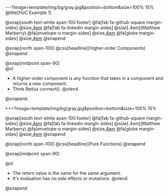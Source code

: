 ---?image=template/img/bg/gray.jpg&position=bottom&size=100% 15%
@title[HoC Example 1]

@snap[south text-white span-100 footer]
@fa[fab fa-github-square margin-sides]
@size[.4em](marberrym)
@fa[fab fa-linkedin margin-sides]
@size[.4em](Matthew Marberry)
@fa[envelope-o margin-sides]
@size[.4em](marberrym@gmail.com)
@fa[globe margin-sides]
@size[.4em](matthew-marberry.com)
@snapend

@snap[north span-100]
@css[headline](Higher-order Components)
@snapend

@snap[midpoint span-90]
<br>
@ol 
- A higher-order component is any function that takes in a component and returns a new component.
- Think Redux connect().
@olend

@snapend


+++?image=template/img/bg/gray.jpg&position=bottom&size=100% 15%

@snap[south text-white span-100 footer]
@fa[fab fa-github-square margin-sides]
@size[.4em](marberrym)
@fa[fab fa-linkedin margin-sides]
@size[.4em](Matthew Marberry)
@fa[envelope-o margin-sides]
@size[.4em](marberrym@gmail.com)
@fa[globe margin-sides]
@size[.4em](matthew-marberry.com)
@snapend

@snap[north span-100]
@css[headline](Pure Functions)
@snapend

@snap[midpoint span-90]
<br>

@ol
- The return value is the same for the same argument.
- It's evaluation has no side effects or mutations.
@olend

@snapend

